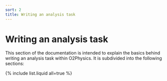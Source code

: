 ```yaml
---
sort: 2
title: Writing an analysis task
---
```


# Writing an analysis task

This section of the documentation is intended to explain the basics
behind writing an analysis task within O2Physics. It is subdivided into 
the following sections: 

{% include list.liquid all=true %}
